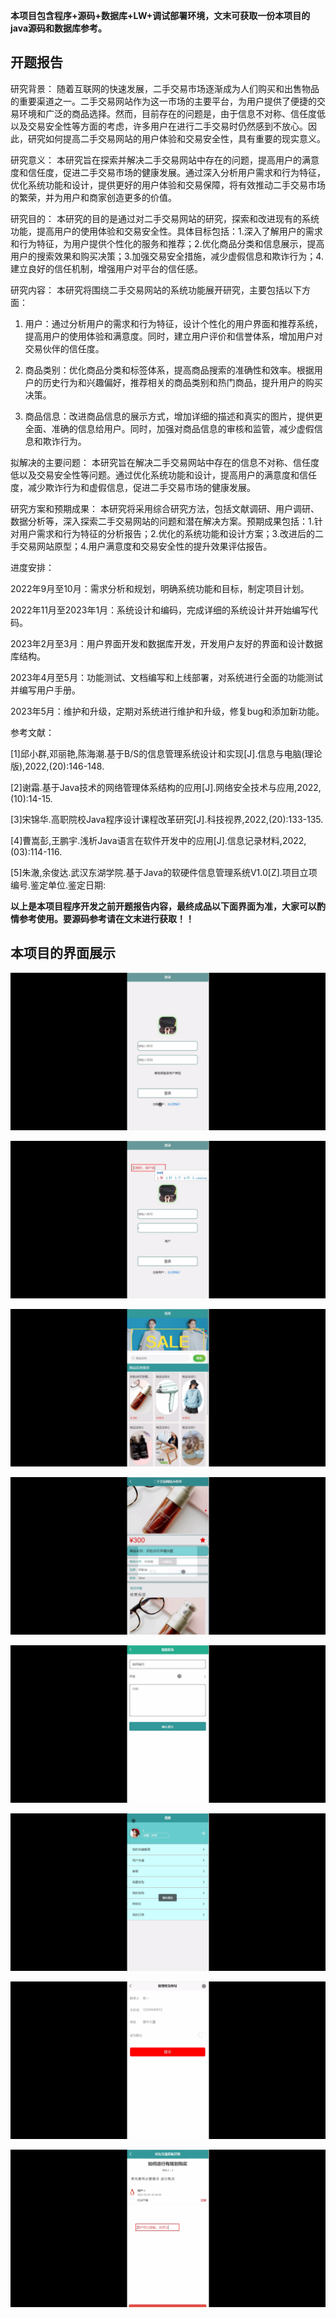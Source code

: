 ****本项目包含程序+源码+数据库+LW+调试部署环境，文末可获取一份本项目的java源码和数据库参考。****

## ******开题报告******

研究背景：
随着互联网的快速发展，二手交易市场逐渐成为人们购买和出售物品的重要渠道之一。二手交易网站作为这一市场的主要平台，为用户提供了便捷的交易环境和广泛的商品选择。然而，目前存在的问题是，由于信息不对称、信任度低以及交易安全性等方面的考虑，许多用户在进行二手交易时仍然感到不放心。因此，研究如何提高二手交易网站的用户体验和交易安全性，具有重要的现实意义。

研究意义：
本研究旨在探索并解决二手交易网站中存在的问题，提高用户的满意度和信任度，促进二手交易市场的健康发展。通过深入分析用户需求和行为特征，优化系统功能和设计，提供更好的用户体验和交易保障，将有效推动二手交易市场的繁荣，并为用户和商家创造更多的价值。

研究目的：
本研究的目的是通过对二手交易网站的研究，探索和改进现有的系统功能，提高用户的使用体验和交易安全性。具体目标包括：1.深入了解用户的需求和行为特征，为用户提供个性化的服务和推荐；2.优化商品分类和信息展示，提高用户的搜索效果和购买决策；3.加强交易安全措施，减少虚假信息和欺诈行为；4.建立良好的信任机制，增强用户对平台的信任感。

研究内容： 本研究将围绕二手交易网站的系统功能展开研究，主要包括以下方面：

  1. 用户：通过分析用户的需求和行为特征，设计个性化的用户界面和推荐系统，提高用户的使用体验和满意度。同时，建立用户评价和信誉体系，增加用户对交易伙伴的信任度。

  2. 商品类别：优化商品分类和标签体系，提高商品搜索的准确性和效率。根据用户的历史行为和兴趣偏好，推荐相关的商品类别和热门商品，提升用户的购买决策。

  3. 商品信息：改进商品信息的展示方式，增加详细的描述和真实的图片，提供更全面、准确的信息给用户。同时，加强对商品信息的审核和监管，减少虚假信息和欺诈行为。

拟解决的主要问题：
本研究旨在解决二手交易网站中存在的信息不对称、信任度低以及交易安全性等问题。通过优化系统功能和设计，提高用户的满意度和信任度，减少欺诈行为和虚假信息，促进二手交易市场的健康发展。

研究方案和预期成果：
本研究将采用综合研究方法，包括文献调研、用户调研、数据分析等，深入探索二手交易网站的问题和潜在解决方案。预期成果包括：1.针对用户需求和行为特征的分析报告；2.优化的系统功能和设计方案；3.改进后的二手交易网站原型；4.用户满意度和交易安全性的提升效果评估报告。

进度安排：

2022年9月至10月：需求分析和规划，明确系统功能和目标，制定项目计划。

2022年11月至2023年1月：系统设计和编码，完成详细的系统设计并开始编写代码。

2023年2月至3月：用户界面开发和数据库开发，开发用户友好的界面和设计数据库结构。

2023年4月至5月：功能测试、文档编写和上线部署，对系统进行全面的功能测试并编写用户手册。

2023年5月：维护和升级，定期对系统进行维护和升级，修复bug和添加新功能。

参考文献：

[1]邱小群,邓丽艳,陈海潮.基于B/S的信息管理系统设计和实现[J].信息与电脑(理论版),2022,(20):146-148.

[2]谢霜.基于Java技术的网络管理体系结构的应用[J].网络安全技术与应用,2022,(10):14-15.

[3]宋锦华.高职院校Java程序设计课程改革研究[J].科技视界,2022,(20):133-135.

[4]曹嵩彭,王鹏宇.浅析Java语言在软件开发中的应用[J].信息记录材料,2022,(03):114-116.

[5]朱澈,余俊达.武汉东湖学院.基于Java的软硬件信息管理系统V1.0[Z].项目立项编号.鉴定单位.鉴定日期:

****以上是本项目程序开发之前开题报告内容，最终成品以下面界面为准，大家可以酌情参考使用。要源码参考请在文末进行获取！！****

## ******本项目的界面展示******

![](./res/82ba46d690344206b8e998f164401333.png)

![](./res/8eb56336448540a9adec458e57525723.png)

![](./res/e5692570195f4bd3b9c160b37c735bf7.png)

![](./res/89841e3c9096457eb275d7fa4d6be53b.png)

![](./res/0fae744ae0c245c98e998e370abb830a.png)

![](./res/96e497533c6a44dea4d6793d7f31b058.png)

![](./res/ece9f9a0e7924e2b9730006e69290780.png)

![](./res/95bf40bb38684aa58a850405d3e898f8.png)

